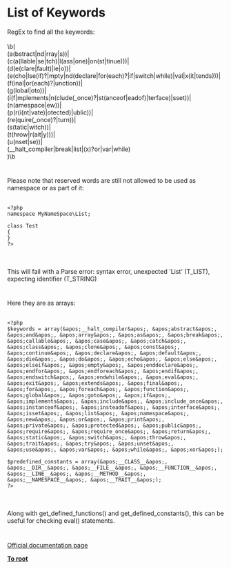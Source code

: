 # List of Keywords



RegEx to find all the keywords:<br><br>\b(<br>(a(bstract|nd|rray|s))|<br>(c(a(llable|se|tch)|l(ass|one)|on(st|tinue)))|<br>(d(e(clare|fault)|ie|o))|<br>(e(cho|lse(if)?|mpty|nd(declare|for(each)?|if|switch|while)|val|x(it|tends)))|<br>(f(inal|or(each)?|unction))|<br>(g(lobal|oto))|<br>(i(f|mplements|n(clude(_once)?|st(anceof|eadof)|terface)|sset))|<br>(n(amespace|ew))|<br>(p(r(i(nt|vate)|otected)|ublic))|<br>(re(quire(_once)?|turn))|<br>(s(tatic|witch))|<br>(t(hrow|r(ait|y)))|<br>(u(nset|se))|<br>(__halt_compiler|break|list|(x)?or|var|while)<br>)\b  

#

Please note that reserved words are still not allowed to be used as namespace or as part of it:<br><br>

```
<?php
namespace MyNameSpace\List;

class Test
{
}
?>
```
<br><br>This will fail with a Parse error:  syntax error, unexpected &apos;List&apos; (T_LIST), expecting identifier (T_STRING)  

#

Here they are as arrays:<br><br>

```
<?php
$keywords = array(&apos;__halt_compiler&apos;, &apos;abstract&apos;, &apos;and&apos;, &apos;array&apos;, &apos;as&apos;, &apos;break&apos;, &apos;callable&apos;, &apos;case&apos;, &apos;catch&apos;, &apos;class&apos;, &apos;clone&apos;, &apos;const&apos;, &apos;continue&apos;, &apos;declare&apos;, &apos;default&apos;, &apos;die&apos;, &apos;do&apos;, &apos;echo&apos;, &apos;else&apos;, &apos;elseif&apos;, &apos;empty&apos;, &apos;enddeclare&apos;, &apos;endfor&apos;, &apos;endforeach&apos;, &apos;endif&apos;, &apos;endswitch&apos;, &apos;endwhile&apos;, &apos;eval&apos;, &apos;exit&apos;, &apos;extends&apos;, &apos;final&apos;, &apos;for&apos;, &apos;foreach&apos;, &apos;function&apos;, &apos;global&apos;, &apos;goto&apos;, &apos;if&apos;, &apos;implements&apos;, &apos;include&apos;, &apos;include_once&apos;, &apos;instanceof&apos;, &apos;insteadof&apos;, &apos;interface&apos;, &apos;isset&apos;, &apos;list&apos;, &apos;namespace&apos;, &apos;new&apos;, &apos;or&apos;, &apos;print&apos;, &apos;private&apos;, &apos;protected&apos;, &apos;public&apos;, &apos;require&apos;, &apos;require_once&apos;, &apos;return&apos;, &apos;static&apos;, &apos;switch&apos;, &apos;throw&apos;, &apos;trait&apos;, &apos;try&apos;, &apos;unset&apos;, &apos;use&apos;, &apos;var&apos;, &apos;while&apos;, &apos;xor&apos;);

$predefined_constants = array(&apos;__CLASS__&apos;, &apos;__DIR__&apos;, &apos;__FILE__&apos;, &apos;__FUNCTION__&apos;, &apos;__LINE__&apos;, &apos;__METHOD__&apos;, &apos;__NAMESPACE__&apos;, &apos;__TRAIT__&apos;);
?>
```
<br><br>Along with get_defined_functions() and get_defined_constants(), this can be useful for checking eval() statements.  

#

[Official documentation page](https://www.php.net/manual/en/reserved.keywords.php)

**[To root](/README.md)**